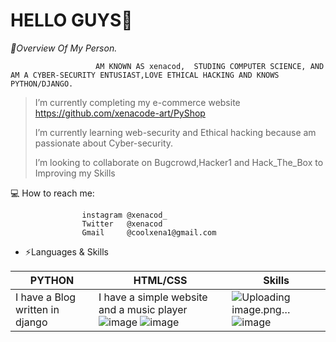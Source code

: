 # HELLO GUYS👋

*🎤Overview Of My Person.*
                       
                       
                       AM KNOWN AS xenacod,  STUDING COMPUTER SCIENCE, AND AM A CYBER-SECURITY ENTUSIAST,LOVE ETHICAL HACKING AND KNOWS PYTHON/DJANGO.
>                       
>
>

>I’m currently completing my e-commerce website https://github.com/xenacode-art/PyShop
>
>
>I’m currently learning  web-security and Ethical hacking because am passionate about Cyber-security.
>
>I’m looking to collaborate on Bugcrowd,Hacker1 and Hack_The_Box to Improving my Skills  




💻 How to reach me:

                    instagram @xenacod_
                    Twitter   @xenacod
                    Gmail     @coolxena1@gmail.com



- ⚡Languages & Skills

PYTHON       |     HTML/CSS   |   Skills
------------ | -------------  |----------------
 I have a Blog written in django  |  I have a simple website and a music player ![image](https://user-images.githubusercontent.com/67270054/122733014-b2a30700-d274-11eb-99e2-f499590fbab8.png) ![image](https://user-images.githubusercontent.com/67270054/122735145-ab7cf880-d276-11eb-9908-885e672f0b41.png)          |![Uploading image.png…]()![image](https://user-images.githubusercontent.com/67270054/122732950-a454eb00-d274-11eb-8170-8612f5dbfabd.png) 

               
